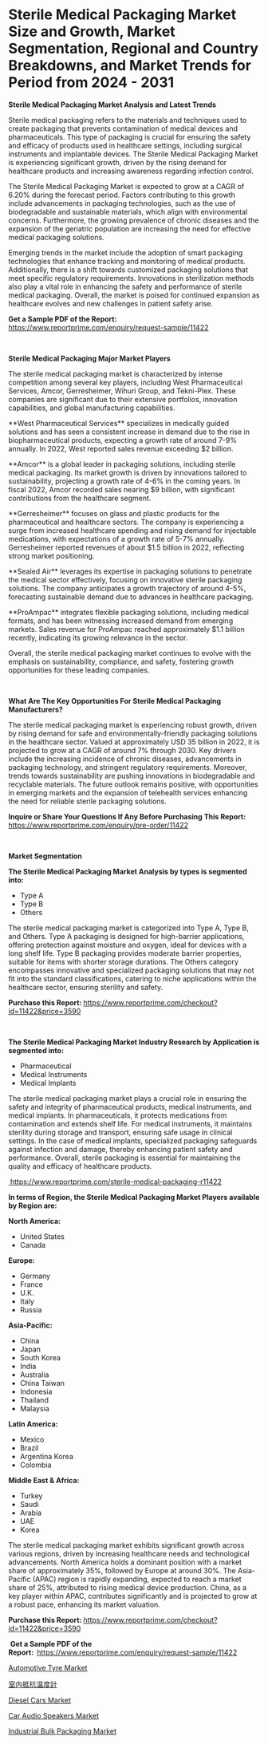 <p><h1>Sterile Medical Packaging Market Size and Growth, Market Segmentation, Regional and Country Breakdowns, and Market Trends for Period from 2024 -  2031</h1></p><p><strong>Sterile Medical Packaging Market Analysis and Latest Trends</strong></p>
<p><p>Sterile medical packaging refers to the materials and techniques used to create packaging that prevents contamination of medical devices and pharmaceuticals. This type of packaging is crucial for ensuring the safety and efficacy of products used in healthcare settings, including surgical instruments and implantable devices. The Sterile Medical Packaging Market is experiencing significant growth, driven by the rising demand for healthcare products and increasing awareness regarding infection control.</p><p>The Sterile Medical Packaging Market is expected to grow at a CAGR of 6.20% during the forecast period. Factors contributing to this growth include advancements in packaging technologies, such as the use of biodegradable and sustainable materials, which align with environmental concerns. Furthermore, the growing prevalence of chronic diseases and the expansion of the geriatric population are increasing the need for effective medical packaging solutions.</p><p>Emerging trends in the market include the adoption of smart packaging technologies that enhance tracking and monitoring of medical products. Additionally, there is a shift towards customized packaging solutions that meet specific regulatory requirements. Innovations in sterilization methods also play a vital role in enhancing the safety and performance of sterile medical packaging. Overall, the market is poised for continued expansion as healthcare evolves and new challenges in patient safety arise.</p></p>
<p><strong>Get a Sample PDF of the Report:&nbsp;</strong> <a href="https://www.reportprime.com/enquiry/request-sample/11422">https://www.reportprime.com/enquiry/request-sample/11422</a></p>
<p>&nbsp;</p>
<p><strong>Sterile Medical Packaging Major Market Players</strong></p>
<p><p>The sterile medical packaging market is characterized by intense competition among several key players, including West Pharmaceutical Services, Amcor, Gerresheimer, Wihuri Group, and Tekni-Plex. These companies are significant due to their extensive portfolios, innovation capabilities, and global manufacturing capabilities.</p><p>**West Pharmaceutical Services** specializes in medically guided solutions and has seen a consistent increase in demand due to the rise in biopharmaceutical products, expecting a growth rate of around 7-9% annually. In 2022, West reported sales revenue exceeding $2 billion.</p><p>**Amcor** is a global leader in packaging solutions, including sterile medical packaging. Its market growth is driven by innovations tailored to sustainability, projecting a growth rate of 4-6% in the coming years. In fiscal 2022, Amcor recorded sales nearing $9 billion, with significant contributions from the healthcare segment.</p><p>**Gerresheimer** focuses on glass and plastic products for the pharmaceutical and healthcare sectors. The company is experiencing a surge from increased healthcare spending and rising demand for injectable medications, with expectations of a growth rate of 5-7% annually. Gerresheimer reported revenues of about $1.5 billion in 2022, reflecting strong market positioning.</p><p>**Sealed Air** leverages its expertise in packaging solutions to penetrate the medical sector effectively, focusing on innovative sterile packaging solutions. The company anticipates a growth trajectory of around 4-5%, forecasting sustainable demand due to advances in healthcare packaging.</p><p>**ProAmpac** integrates flexible packaging solutions, including medical formats, and has been witnessing increased demand from emerging markets. Sales revenue for ProAmpac reached approximately $1.1 billion recently, indicating its growing relevance in the sector.</p><p>Overall, the sterile medical packaging market continues to evolve with the emphasis on sustainability, compliance, and safety, fostering growth opportunities for these leading companies.</p></p>
<p>&nbsp;</p>
<p><strong>What Are The Key Opportunities For Sterile Medical Packaging Manufacturers?</strong></p>
<p><p>The sterile medical packaging market is experiencing robust growth, driven by rising demand for safe and environmentally-friendly packaging solutions in the healthcare sector. Valued at approximately USD 35 billion in 2022, it is projected to grow at a CAGR of around 7% through 2030. Key drivers include the increasing incidence of chronic diseases, advancements in packaging technology, and stringent regulatory requirements. Moreover, trends towards sustainability are pushing innovations in biodegradable and recyclable materials. The future outlook remains positive, with opportunities in emerging markets and the expansion of telehealth services enhancing the need for reliable sterile packaging solutions.</p></p>
<p><strong>Inquire or Share Your Questions If Any Before Purchasing This Report:</strong> <a href="https://www.reportprime.com/enquiry/pre-order/11422">https://www.reportprime.com/enquiry/pre-order/11422</a></p>
<p>&nbsp;</p>
<p><strong>Market Segmentation</strong></p>
<p><strong>The Sterile Medical Packaging Market Analysis by types is segmented into:</strong></p>
<p><ul><li>Type A</li><li>Type B</li><li>Others</li></ul></p>
<p><p>The sterile medical packaging market is categorized into Type A, Type B, and Others. Type A packaging is designed for high-barrier applications, offering protection against moisture and oxygen, ideal for devices with a long shelf life. Type B packaging provides moderate barrier properties, suitable for items with shorter storage durations. The Others category encompasses innovative and specialized packaging solutions that may not fit into the standard classifications, catering to niche applications within the healthcare sector, ensuring sterility and safety.</p></p>
<p><strong>Purchase this Report:&nbsp;</strong><a href="https://www.reportprime.com/checkout?id=11422&price=3590">https://www.reportprime.com/checkout?id=11422&price=3590</a></p>
<p>&nbsp;</p>
<p><strong>The Sterile Medical Packaging Market Industry Research by Application is segmented into:</strong></p>
<p><ul><li>Pharmaceutical</li><li>Medical Instruments</li><li>Medical Implants</li></ul></p>
<p><p>The sterile medical packaging market plays a crucial role in ensuring the safety and integrity of pharmaceutical products, medical instruments, and medical implants. In pharmaceuticals, it protects medications from contamination and extends shelf life. For medical instruments, it maintains sterility during storage and transport, ensuring safe usage in clinical settings. In the case of medical implants, specialized packaging safeguards against infection and damage, thereby enhancing patient safety and performance. Overall, sterile packaging is essential for maintaining the quality and efficacy of healthcare products.</p></p>
<p><a href="https://www.reportprime.com/sterile-medical-packaging-r11422">&nbsp;https://www.reportprime.com/sterile-medical-packaging-r11422</a></p>
<p><strong>In terms of Region, the Sterile Medical Packaging Market Players available by Region are:</strong></p>
<p>
    <p> <strong> North America: </strong>
        <ul>
            <li>United States</li>
            <li>Canada</li>
        </ul>
        </p> 
    <p> <strong> Europe: </strong>
        <ul>
            <li>Germany</li>
            <li>France</li>
            <li>U.K.</li>
            <li>Italy</li>
            <li>Russia</li>
        </ul>
        </p> 
    <p> <strong> Asia-Pacific: </strong>
        <ul>
            <li>China</li>
            <li>Japan</li>
            <li>South Korea</li>
            <li>India</li>
            <li>Australia</li>
            <li>China Taiwan</li>
            <li>Indonesia</li>
            <li>Thailand</li>
            <li>Malaysia</li>
        </ul>
        </p> 
    <p> <strong> Latin America: </strong>
        <ul>
            <li>Mexico</li>
            <li>Brazil</li>
            <li>Argentina Korea</li>
            <li>Colombia</li>
        </ul>
        </p> 
    <p> <strong> Middle East & Africa: </strong>
        <ul>
            <li>Turkey</li>
            <li>Saudi</li>
            <li>Arabia</li>
            <li>UAE</li>
            <li>Korea</li>
        </ul>
    </p>
    </p>
<p><p>The sterile medical packaging market exhibits significant growth across various regions, driven by increasing healthcare needs and technological advancements. North America holds a dominant position with a market share of approximately 35%, followed by Europe at around 30%. The Asia-Pacific (APAC) region is rapidly expanding, expected to reach a market share of 25%, attributed to rising medical device production. China, as a key player within APAC, contributes significantly and is projected to grow at a robust pace, enhancing its market valuation.</p></p>
<p><strong>Purchase this Report: </strong><a href="https://www.reportprime.com/checkout?id=11422&price=3590">https://www.reportprime.com/checkout?id=11422&price=3590</a></p>
<p>&nbsp;<strong>Get a Sample PDF of the Report:&nbsp;&nbsp;</strong><a href="https://www.reportprime.com/enquiry/request-sample/11422">https://www.reportprime.com/enquiry/request-sample/11422</a></p>
<p><strong></strong></p>
<p><p><a href="https://issuu.com/reportprime-2/docs/automotive-tyre-market-size-2030.pp_5f464e02e62a66">Automotive Tyre Market</a></p><p><a href="https://medium.com/@beaudamore/indoor-resistance-thermometers-market-%E3%81%AE%E3%82%B0%E3%83%AD%E3%83%BC%E3%83%90%E3%83%AB%E5%B8%82%E5%A0%B4%E6%A6%82%E8%A6%81%E3%81%AF-%E4%B8%96%E7%95%8C%E3%81%8A%E3%82%88%E3%81%B3%E4%B8%BB%E8%A6%81%E5%B8%82%E5%A0%B4%E3%81%AB%E3%81%8A%E3%81%91%E3%82%8B%E6%A5%AD%E7%95%8C%E3%81%AB%E5%BD%B1%E9%9F%BF%E3%82%92%E4%B8%8E%E3%81%88%E3%82%8B%E4%B8%BB%E8%A6%81%E3%81%AA%E3%83%88%E3%83%AC%E3%83%B3%E3%83%89%E3%81%AB%E3%81%A4%E3%81%84%E3%81%A6-%E7%8B%AC%E8%87%AA%E3%81%AE%E8%A6%96%E7%82%B9%E3%82%92%E6%8F%90%E4%BE%9B%E3%81%97%E3%81%BE%E3%81%99-bb785ea54c60">室内抵抗温度計</a></p><p><a href="https://www.linkedin.com/pulse/market-forecast-global-diesel-cars-trends-impact-analysis-sex3e?trackingId=XQtr9XgRRAKvIlOOMJv%2FFA%3D%3D">Diesel Cars Market</a></p><p><a href="https://issuu.com/reportprime-2/docs/car-audio-speakers-market-size-2030_b119981257445c">Car Audio Speakers Market</a></p><p><a href="https://github.com/mabutironaldo/Market-Research-Report-List-6/blob/main/industrial-bulk-packaging-market.md">Industrial Bulk Packaging Market</a></p></p>